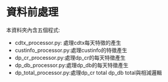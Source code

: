 # 資料前處理
本資料夾內含五個程式:
- cdtx_processor.py: 處理cdtx每天特徵的產生
- custinfo_processor.py:處理custinfo的特徵產生  
- dp_cr_processor.py:處理dp_cr的每天特徵產生
- dp_db_processor.py:處理dp_db的每天特徵產生
- dp_total_processor.py:處理dp_cr total dp_db total與相減邏輯
